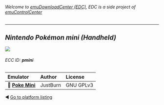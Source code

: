 ###### Welcome to [emuDownloadCenter (EDC)](https://github.com/PhoenixInteractiveNL/emuDownloadCenter/wiki/), EDC is a side project of [emuControlCenter](https://github.com/PhoenixInteractiveNL/emuControlCenter/wiki/)
***
## _Nintendo Pokémon mini (Handheld)_
![](https://raw.githubusercontent.com/wiki/PhoenixInteractiveNL/emuDownloadCenter/images_platform/ecc_pmini_teaser.png)
###### ECC ID: **pmini**

| Emulator   | Author      | License     |
|:-----------|:------------|:------------|
| :file_folder: [**Poke Mini**](https://github.com/PhoenixInteractiveNL/emuDownloadCenter/wiki/Emulator-pokemini#menu) | JustBurn | GNU GPLv3 |

:arrow_backward: [Go to platform listing](https://github.com/PhoenixInteractiveNL/emuDownloadCenter/wiki/EDC-Platform-List)
